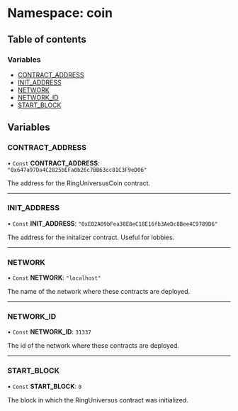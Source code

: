 # Namespace: coin

## Table of contents

### Variables

- [CONTRACT_ADDRESS](coin.md#contract_address)
- [INIT_ADDRESS](coin.md#init_address)
- [NETWORK](coin.md#network)
- [NETWORK_ID](coin.md#network_id)
- [START_BLOCK](coin.md#start_block)

## Variables

### CONTRACT_ADDRESS

• `Const` **CONTRACT_ADDRESS**: `"0x647a97Da4C2825bEFa0b26c7BB63cc81C3F9eD06"`

The address for the RingUniversusCoin contract.

---

### INIT_ADDRESS

• `Const` **INIT_ADDRESS**: `"0xE02A09bFea38E8eC18E16fb3AeDc8Bee4C9789D6"`

The address for the initalizer contract. Useful for lobbies.

---

### NETWORK

• `Const` **NETWORK**: `"localhost"`

The name of the network where these contracts are deployed.

---

### NETWORK_ID

• `Const` **NETWORK_ID**: `31337`

The id of the network where these contracts are deployed.

---

### START_BLOCK

• `Const` **START_BLOCK**: `0`

The block in which the RingUniversus contract was initialized.
